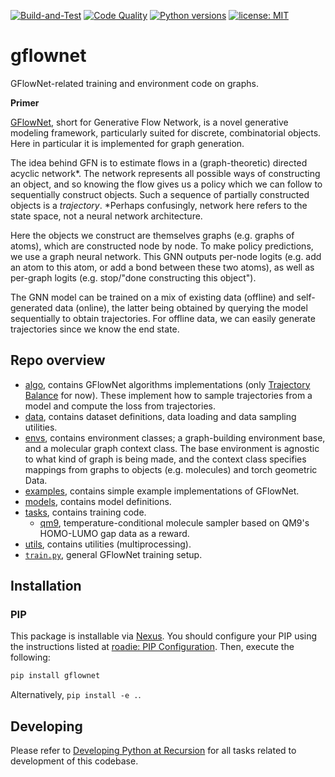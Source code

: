 

[![Build-and-Test](https://github.com/recursionpharma/gflownet/actions/workflows/build-and-test.yaml/badge.svg)](https://github.com/recursionpharma/gflownet/actions/workflows/build-and-test.yaml)
[![Code Quality](https://github.com/recursionpharma/gflownet/actions/workflows/code-quality.yaml/badge.svg)](https://github.com/recursionpharma/gflownet/actions/workflows/code-quality.yaml)
[![Python versions](https://img.shields.io/badge/Python-3.9%2B-blue)](https://www.python.org/downloads/)
[![license: MIT](https://img.shields.io/badge/License-MIT-purple.svg)](LICENSE)

# gflownet

GFlowNet-related training and environment code on graphs.

**Primer**

[GFlowNet](https://yoshuabengio.org/2022/03/05/generative-flow-networks/), short for Generative Flow Network, is a novel generative modeling framework, particularly suited for discrete, combinatorial objects. Here in particular it is implemented for graph generation.

The idea behind GFN is to estimate flows in a (graph-theoretic) directed acyclic network*. The network represents all possible ways of constructing an object, and so knowing the flow gives us a policy which we can follow to sequentially construct objects. Such a sequence of partially constructed objects is a _trajectory_. *Perhaps confusingly, network here refers to the state space, not a neural network architecture.

Here the objects we construct are themselves graphs (e.g. graphs of atoms), which are constructed node by node. To make policy predictions, we use a graph neural network. This GNN outputs per-node logits (e.g. add an atom to this atom, or add a bond between these two atoms), as well as per-graph logits (e.g. stop/"done constructing this object").

The GNN model can be trained on a mix of existing data (offline) and self-generated data (online), the latter being obtained by querying the model sequentially to obtain trajectories. For offline data, we can easily generate trajectories since we know the end state.

## Repo overview

- [algo](gflownet/algo), contains GFlowNet algorithms implementations (only [Trajectory Balance](https://arxiv.org/abs/2201.13259) for now). These implement how to sample trajectories from a model and compute the loss from trajectories.
- [data](gflownet/data), contains dataset definitions, data loading and data sampling utilities.
- [envs](gflownet/envs), contains environment classes; a graph-building environment base, and a molecular graph context class. The base environment is agnostic to what kind of graph is being made, and the context class specifies mappings from graphs to objects (e.g. molecules) and torch geometric Data.
- [examples](gflownet/examples), contains simple example implementations of GFlowNet.
- [models](gflownet/models), contains model definitions.
- [tasks](gflownet/tasks), contains training code.
    -  [qm9](gflownet/tasks/qm9/qm9.py), temperature-conditional molecule sampler based on QM9's HOMO-LUMO gap data as a reward.
- [utils](gflownet/utils), contains utilities (multiprocessing).
- [`train.py`](gflownet/train.py), general GFlowNet training setup.
## Installation

### PIP

This package is installable via [Nexus](nexus.rxrx.io). You should configure your PIP using the instructions listed at
[roadie: PIP Configuration](https://github.com/recursionpharma/roadie#pip-configuration). Then, execute the following:

```bash
pip install gflownet
```

Alternatively, `pip install -e .`.


## Developing

Please refer to [Developing Python at Recursion](https://github.com/recursionpharma/roadie/blob/trunk/Developing.md)
for all tasks related to development of this codebase.
